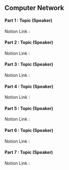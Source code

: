 ## Computer Network
#### Part 1 : Topic (Speaker)
Notion Link : 
#### Part 2 : Topic (Speaker)
Notion Link : 
#### Part 3 : Topic (Speaker)
Notion Link : 
#### Part 4 : Topic (Speaker)
Notion Link : 
#### Part 5 : Topic (Speaker)
Notion Link : 
#### Part 6 : Topic (Speaker)
Notion Link : 
#### Part 7 : Topic (Speaker)
Notion Link : 